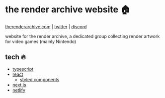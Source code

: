 # the render archive website 🏠

[therenderarchive.com](https://therenderarchive.com) |
[twitter](https://twitter.com/Render_Archive) |
[discord](http://discord.gg/Fp8TypMZZv)

website for the render archive, a dedicated group collecting render artwork for video games (mainly Nintendo)

## tech 🔥

- [typescript](https://www.typescriptlang.org/)
- [react](https://reactjs.org/)
  - [styled components](https://styled-components.com/)
- [next.js](https://nextjs.org/)
- [netlify](https://www.netlify.com/)
